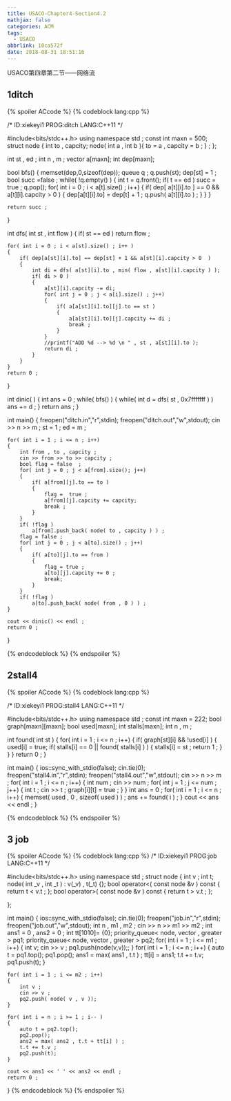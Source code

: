 ```yaml
---
title: USACO-Chapter4-Section4.2
mathjax: false
categories: ACM
tags:
  - USACO
abbrlink: 10ca572f
date: 2018-08-31 18:51:16
---
```


USACO第四章第二节——网络流
<!--more-->


## 1ditch

{% spoiler ACcode %}
{% codeblock lang:cpp %}

/*
ID:xiekeyi1
PROG:ditch
LANG:C++11
*/

#include<bits/stdc++.h>
using namespace std ;
const int maxn = 500;
struct node
{
	int to , capcity;
	node( int a , int b ){ to = a , capcity = b ; } ;
};

int st , ed ;
int n , m ;
vector<node> a[maxn];
int dep[maxn];

bool bfs()
{
	memset(dep,0,sizeof(dep));
	queue<int> q ;
	q.push(st);
	dep[st] = 1 ;
	bool succ =false ; 
	while( !q.empty() )
	{
		int t = q.front();
		if( t == ed )
			succ = true ;
		q.pop(); 
		for( int i = 0 ; i < a[t].size() ; i++)
		{
			if( dep[ a[t][i].to ] == 0 && a[t][i].capcity > 0 )
			{
				dep[a[t][i].to] = dep[t] + 1 ;
				q.push( a[t][i].to ) ;
			}
		}
	}

	return succ ; 
}


int dfs( int st , int flow )
{
	if( st == ed )
		return flow ;

	for( int i = 0 ; i < a[st].size() ; i++ )
	{
		if( dep[a[st][i].to] == dep[st] + 1 && a[st][i].capcity > 0  )
		{
			int di = dfs( a[st][i].to , min( flow , a[st][i].capcity ) );
			if( di > 0 )
			{
				a[st][i].capcity -= di;
				for( int j = 0 ; j < a[i].size() ; j++)
				{
					if( a[a[st][i].to][j].to == st )
					{
						a[a[st][i].to][j].capcity += di ;
						break ;
					}
				}
				//printf("ADD %d --> %d \n " , st , a[st][i].to );
				return di ;
			}
		}
	}
	return 0 ;
}

int dinic( )
{
	int ans = 0 ; 
	while( bfs() )
	{
		while( int d = dfs( st , 0x7fffffff ) ) 
			ans += d ;
	}
	return ans ;
}



int main()
{
	freopen("ditch.in","r",stdin);
	freopen("ditch.out","w",stdout);
	cin >> n >> m ;
	st = 1 ;
	ed = m ;

	for( int i = 1 ; i <= n ; i++)
	{
		int from , to , capcity ;
		cin >> from >> to >> capcity ;
		bool flag = false  ;
		for( int j = 0 ; j < a[from].size(); j++)
		{
			if( a[from][j].to == to )
			{
				flag =  true ;
				a[from][j].capcity += capcity;
				break ;
			}
		}
		if( !flag )
			a[from].push_back( node( to , capcity ) ) ;
		flag = false ; 
		for( int j = 0 ; j < a[to].size() ; j++)
		{
			if( a[to][j].to == from )
			{
				flag = true ;
				a[to][j].capcity += 0 ;
				break;
			}
		}
		if( !flag )
			a[to].push_back( node( from , 0 ) ) ;
	}

	cout << dinic() << endl ;
	return 0 ;

}

{% endcodeblock %}
{% endspoiler %}


## 2stall4

{% spoiler ACcode %}
{% codeblock lang:cpp %}

/*
ID:xiekeyi1
PROG:stall4
LANG:C++11
*/

#include<bits/stdc++.h>
using namespace std ;
const int maxn = 222;
bool graph[maxn][maxn];
bool used[maxn];
int stalls[maxn];
int n , m ;

int found( int st )
{
	for( int i = 1 ; i <= n ; i++)
	{
		if( graph[st][i] && !used[i] )
		{
			used[i] = true;
			if( stalls[i] == 0 || found( stalls[i] ) )
			{
				stalls[i] = st ; 
				return 1 ; 
			}
		}
	}
	return 0 ; 
}


int main()
{
	ios::sync_with_stdio(false);
	cin.tie(0);
	freopen("stall4.in","r",stdin);
	freopen("stall4.out","w",stdout);
	cin >> n >> m ;
	for( int i = 1 ; i <= n ; i++)
	{
		int num ;
		cin >> num ;
		for( int j = 1 ; j <= num ; j++)
		{
			int t ;
			cin >> t ;
			graph[i][t] = true ;
		}
	}
	int ans = 0 ;
	for( int i = 1 ; i <= n ; i++)
	{
		memset( used , 0 , sizeof( used ) ) ;
		ans += found( i ) ;
	}
	cout << ans << endl ; 
}

{% endcodeblock %}
{% endspoiler %}


## 3 job

{% spoiler ACcode %}
{% codeblock lang:cpp %}
/*
ID:xiekeyi1
PROG:job
LANG:C++11
*/

#include<bits/stdc++.h>
using namespace std ;
struct node
{
	int v ;
	int t;
	node( int _v , int _t ) : v(_v) , t(_t) {};
	bool operator<( const node &v ) const 
	{
		return t < v.t ;
	};
	bool operator>( const node &v ) const
	{
		return t > v.t ;
	};

};

int main()
{
	ios::sync_with_stdio(false);
	cin.tie(0);
	freopen("job.in","r",stdin);
	freopen("job.out","w",stdout);
	int n , m1 , m2 ;
	cin >> n >> m1 >> m2 ;
	int ans1 = 0 , ans2 = 0 ; 
	int tt[1010]= {0};
	priority_queue< node, vector<node> , greater<node> > pq1;
	priority_queue< node, vector<node> , greater<node> > pq2;
	for( int i = 1 ; i <= m1 ; i++)
	{
		int v;
		cin >> v ;
		pq1.push(node(v,v));;
	}
	for( int i = 1 ; i <= n ; i++)
	{
		auto  t = pq1.top();
		pq1.pop();
		ans1 = max( ans1 , t.t ) ;
		tt[i] = ans1;
		t.t += t.v;
		pq1.push(t);
	}

	for( int i = 1 ; i <= m2 ; i++)
	{
		int v ;
		cin >> v ;
		pq2.push( node( v , v ));
	}

	for( int i = n ; i >= 1 ; i-- )
	{
		auto t = pq2.top();
		pq2.pop();
		ans2 = max( ans2 , t.t + tt[i] ) ;
		t.t += t.v ;
		pq2.push(t);
	}

	cout << ans1 << ' ' << ans2 << endl ;
	return 0 ; 
}
{% endcodeblock %}
{% endspoiler %}


